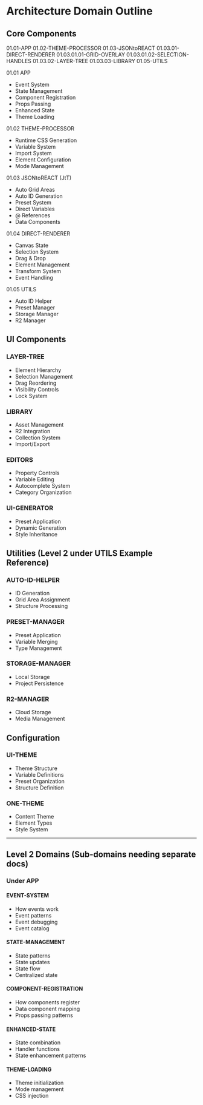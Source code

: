 # Architecture Domain Outline

## Core Components

01.01-APP
01.02-THEME-PROCESSOR
01.03-JSONtoREACT
01.03.01-DIRECT-RENDERER
01.03.01.01-GRID-OVERLAY
01.03.01.02-SELECTION-HANDLES
01.03.02-LAYER-TREE
01.03.03-LIBRARY
01.05-UTILS


01.01 APP
- Event System
- State Management
- Component Registration
- Props Passing
- Enhanced State
- Theme Loading

01.02 THEME-PROCESSOR
- Runtime CSS Generation
- Variable System
- Import System
- Element Configuration
- Mode Management

01.03 JSONtoREACT (JtT)
- Auto Grid Areas
- Auto ID Generation
- Preset System
- Direct Variables
- @ References
- Data Components

01.04 DIRECT-RENDERER
- Canvas State
- Selection System
- Drag & Drop
- Element Management
- Transform System
- Event Handling

01.05 UTILS
- Auto ID Helper
- Preset Manager
- Storage Manager
- R2 Manager

## UI Components

### LAYER-TREE
- Element Hierarchy
- Selection Management
- Drag Reordering
- Visibility Controls
- Lock System

### LIBRARY
- Asset Management
- R2 Integration
- Collection System
- Import/Export

### EDITORS
- Property Controls
- Variable Editing
- Autocomplete System
- Category Organization

### UI-GENERATOR
- Preset Application
- Dynamic Generation
- Style Inheritance



## Utilities (Level 2 under UTILS Example Reference)

### AUTO-ID-HELPER
- ID Generation
- Grid Area Assignment
- Structure Processing

### PRESET-MANAGER
- Preset Application
- Variable Merging
- Type Management

### STORAGE-MANAGER
- Local Storage
- Project Persistence

### R2-MANAGER
- Cloud Storage
- Media Management

## Configuration

### UI-THEME
- Theme Structure
- Variable Definitions
- Preset Organization
- Structure Definition

### ONE-THEME
- Content Theme
- Element Types
- Style System

---

## Level 2 Domains (Sub-domains needing separate docs)

### Under APP

#### EVENT-SYSTEM
- How events work
- Event patterns
- Event debugging
- Event catalog

#### STATE-MANAGEMENT
- State patterns
- State updates
- State flow
- Centralized state

#### COMPONENT-REGISTRATION
- How components register
- Data component mapping
- Props passing patterns

#### ENHANCED-STATE
- State combination
- Handler functions
- State enhancement patterns

#### THEME-LOADING
- Theme initialization
- Mode management
- CSS injection